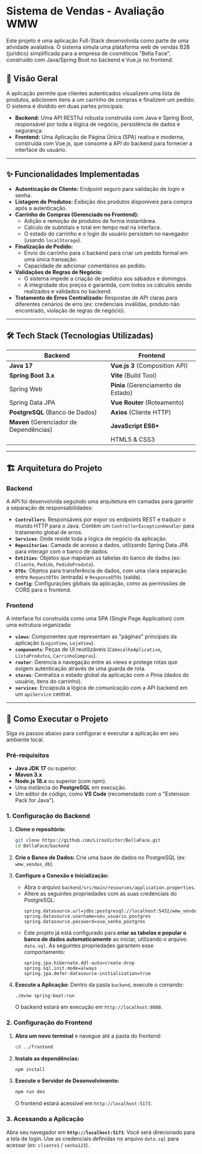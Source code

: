 # Sistema de Vendas - Avaliação WMW

Este projeto é uma aplicação Full-Stack desenvolvida como parte de uma atividade avaliativa. O sistema simula uma plataforma web de vendas B2B (jurídico) simplificada para a empresa de cosméticos "Bella Face", construído com Java/Spring Boot no backend e Vue.js no frontend.

## 📜 Visão Geral

A aplicação permite que clientes autenticados visualizem uma lista de produtos, adicionem itens a um carrinho de compras e finalizem um pedido. O sistema é dividido em duas partes principais:
*   **Backend:** Uma API RESTful robusta construída com Java e Spring Boot, responsável por toda a lógica de negócio, persistência de dados e segurança.
*   **Frontend:** Uma Aplicação de Página Única (SPA) reativa e moderna, construída com Vue.js, que consome a API do backend para fornecer a interface do usuário.

---

## ✨ Funcionalidades Implementadas

-   **Autenticação de Cliente:** Endpoint seguro para validação de login e senha.
-   **Listagem de Produtos:** Exibição dos produtos disponíveis para compra após a autenticação.
-   **Carrinho de Compras (Gerenciado no Frontend):**
    -   Adição e remoção de produtos de forma instantânea.
    -   Cálculo de subtotais e total em tempo real na interface.
    -   O estado do carrinho e o login do usuário persistem no navegador (usando `localStorage`).
-   **Finalização de Pedido:**
    -   Envio do carrinho para o backend para criar um pedido formal em uma única transação.
    -   Capacidade de adicionar comentários ao pedido.
-   **Validações de Regras de Negócio:**
    -   O sistema impede a criação de pedidos aos sábados e domingos.
    -   A integridade dos preços é garantida, com todos os cálculos sendo realizados e validados no backend.
-   **Tratamento de Erros Centralizado:** Respostas de API claras para diferentes cenários de erro (ex: credenciais inválidas, produto não encontrado, violação de regras de negócio).

---

## 🛠️ Tech Stack (Tecnologias Utilizadas)

| Backend                                | Frontend                       |
| -------------------------------------- | ------------------------------ |
| **Java 17**                            | **Vue.js 3** (Composition API) |
| **Spring Boot 3.x**                    | **Vite** (Build Tool)          |
| Spring Web                             | **Pinia** (Gerenciamento de Estado) |
| Spring Data JPA                        | **Vue Router** (Roteamento)    |
| **PostgreSQL** (Banco de Dados)        | **Axios** (Cliente HTTP)       |
| **Maven** (Gerenciador de Dependências) | **JavaScript ES6+**            |
|                                        | HTML5 & CSS3                   |

---

## 🏗️ Arquitetura do Projeto

### Backend
A API foi desenvolvida seguindo uma arquitetura em camadas para garantir a separação de responsabilidades:
-   **`Controllers`**: Responsáveis por expor os endpoints REST e traduzir o mundo HTTP para o Java. Contém um `ControllerExceptionHandler` para tratamento global de erros.
-   **`Services`**: Onde reside toda a lógica de negócio da aplicação.
-   **`Repositories`**: Camada de acesso a dados, utilizando Spring Data JPA para interagir com o banco de dados.
-   **`Entities`**: Objetos que mapeiam as tabelas do banco de dados (ex: `Cliente`, `Pedido`, `PedidoProduto`).
-   **`DTOs`**: Objetos para transferência de dados, com uma clara separação entre `RequestDTOs` (entrada) e `ResponseDTOs` (saída).
-   **`Config`**: Configurações globais da aplicação, como as permissões de CORS para o frontend.

### Frontend
A interface foi construída como uma SPA (Single Page Application) com uma estrutura organizada:
-   **`views`**: Componentes que representam as "páginas" principais da aplicação (`LoginView`, `LojaView`).
-   **`components`**: Peças de UI reutilizáveis (`CabecalhoAplicativo`, `ListaProdutos`, `CarrinhoCompras`).
-   **`router`**: Gerencia a navegação entre as views e protege rotas que exigem autenticação através de uma guarda de rota.
-   **`stores`**: Centraliza o estado global da aplicação com o Pinia (dados do usuário, itens do carrinho).
-   **`services`**: Encapsula a lógica de comunicação com a API backend em um `apiService` central.

---

## 🚀 Como Executar o Projeto

Siga os passos abaixo para configurar e executar a aplicação em seu ambiente local.

### Pré-requisitos
-   **Java JDK 17** ou superior.
-   **Maven 3.x**
-   **Node.js 18.x** ou superior (com npm).
-   Uma instância do **PostgreSQL** em execução.
-   Um editor de código, como **VS Code** (recomendado com o "Extension Pack for Java").

### 1. Configuração do Backend
1.  **Clone o repositório:**
    ```bash
    git clone https://github.com/LirouVictor/BellaFace.git
    cd BellaFace/backend
2.  **Crie o Banco de Dados:** Crie uma base de dados no PostgreSQL (ex: `wmw_vendas_db`).

3.  **Configure a Conexão e Inicialização:**
    -   Abra o arquivo `backend/src/main/resources/application.properties`.
    -   Altere as seguintes propriedades com as suas credenciais do PostgreSQL:
        ```properties
        spring.datasource.url=jdbc:postgresql://localhost:5432/wmw_vendas_db
        spring.datasource.username=seu_usuario_postgres
        spring.datasource.password=sua_senha_postgres
        ```
    -   Este projeto já está configurado para **criar as tabelas e popular o banco de dados automaticamente** ao iniciar, utilizando o arquivo `data.sql`. As seguintes propriedades garantem esse comportamento:
        ```properties
        spring.jpa.hibernate.ddl-auto=create-drop
        spring.sql.init.mode=always
        spring.jpa.defer-datasource-initialization=true
        ```
4.  **Execute a Aplicação:**
    Dentro da pasta `backend`, execute o comando:
    ```bash
    ./mvnw spring-boot:run
    ```
    O backend estará em execução em `http://localhost:8080`.

### 2. Configuração do Frontend
1.  **Abra um novo terminal** e navegue até a pasta do frontend:
    ```bash
    cd ../frontend 
    ```
2.  **Instale as dependências:**
    ```bash
    npm install
    ```
3.  **Execute o Servidor de Desenvolvimento:**
    ```bash
    npm run dev
    ```
    O frontend estará acessível em `http://localhost:5173`.

### 3. Acessando a Aplicação
Abra seu navegador em **`http://localhost:5173`**. Você será direcionado para a tela de login. Use as credenciais definidas no arquivo `data.sql` para acessar (ex: `cliente1` / `senha123`).
